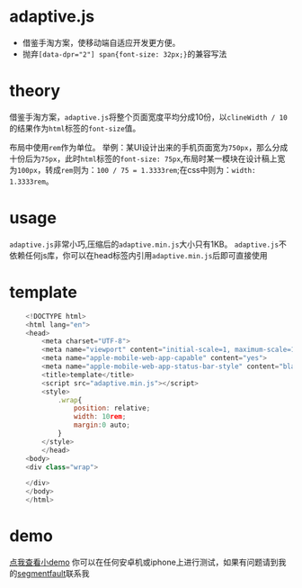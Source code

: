 # adaptive.js
  - 借鉴手淘方案，使移动端自适应开发更方便。
  - 抛弃`[data-dpr="2"] span{font-size: 32px;}`的兼容写法
#

# theory
借鉴手淘方案，`adaptive.js`将整个页面宽度平均分成10份，以`clineWidth / 10`的结果作为`html`标签的`font-size`值。

布局中使用`rem`作为单位。
举例：某UI设计出来的手机页面宽为`750px`，那么分成十份后为`75px`，此时`html`标签的`font-size: 75px`,布局时某一模块在设计稿上宽为`100px`，转成`rem`则为：`100 / 75 = 1.3333rem`;在css中则为：`width: 1.3333rem`。

# usage
`adaptive.js`非常小巧,压缩后的`adaptive.min.js`大小只有1KB。
`adaptive.js`不依赖任何js库，你可以在head标签内引用`adaptive.min.js`后即可直接使用

# template
```javascript
    <!DOCTYPE html>
    <html lang="en">
    <head>
        <meta charset="UTF-8">
        <meta name="viewport" content="initial-scale=1, maximum-scale=1,minimum-scale=1, user-scalable=no, minimal-ui">
        <meta name="apple-mobile-web-app-capable" content="yes">
        <meta name="apple-mobile-web-app-status-bar-style" content="black">
        <title>template</title>
        <script src="adaptive.min.js"></script>
        <style>
            .wrap{
                position: relative;
                width: 10rem;
                margin:0 auto;
            }
        </style>
        </head>
    <body>
    <div class="wrap">

    </div>
    </body>
    </html>
```
# demo
[点我查看小demo](https://vibing.github.io/adaptive)
你可以在任何安卓机或iphone上进行测试，如果有问题请到我的[segmentfault](https://segmentfault.com/u/ve)联系我

## 